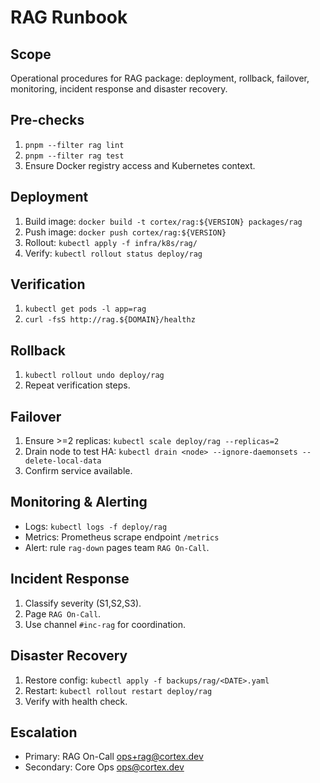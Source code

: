 # RAG Runbook

## Scope
Operational procedures for RAG package: deployment, rollback, failover, monitoring, incident response and disaster recovery.

## Pre-checks
1. `pnpm --filter rag lint`
2. `pnpm --filter rag test`
3. Ensure Docker registry access and Kubernetes context.

## Deployment
1. Build image: `docker build -t cortex/rag:${VERSION} packages/rag`
2. Push image: `docker push cortex/rag:${VERSION}`
3. Rollout: `kubectl apply -f infra/k8s/rag/`
4. Verify: `kubectl rollout status deploy/rag`

## Verification
1. `kubectl get pods -l app=rag`
2. `curl -fsS http://rag.${DOMAIN}/healthz`

## Rollback
1. `kubectl rollout undo deploy/rag`
2. Repeat verification steps.

## Failover
1. Ensure >=2 replicas: `kubectl scale deploy/rag --replicas=2`
2. Drain node to test HA: `kubectl drain <node> --ignore-daemonsets --delete-local-data`
3. Confirm service available.

## Monitoring & Alerting
- Logs: `kubectl logs -f deploy/rag`
- Metrics: Prometheus scrape endpoint `/metrics`
- Alert: rule `rag-down` pages team `RAG On-Call`.

## Incident Response
1. Classify severity (S1,S2,S3).
2. Page `RAG On-Call`.
3. Use channel `#inc-rag` for coordination.

## Disaster Recovery
1. Restore config: `kubectl apply -f backups/rag/<DATE>.yaml`
2. Restart: `kubectl rollout restart deploy/rag`
3. Verify with health check.

## Escalation
- Primary: RAG On-Call <ops+rag@cortex.dev>
- Secondary: Core Ops <ops@cortex.dev>
